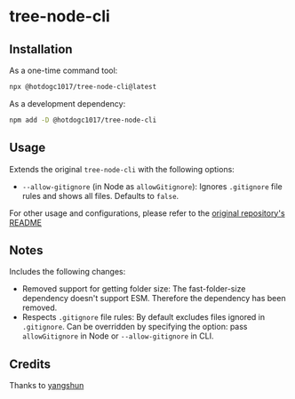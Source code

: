# tree-node-cli

## Installation

As a one-time command tool:
```bash
npx @hotdogc1017/tree-node-cli@latest
```

As a development dependency:
```bash
npm add -D @hotdogc1017/tree-node-cli
```

## Usage
Extends the original `tree-node-cli` with the following options:

  - `--allow-gitignore` (in Node as `allowGitignore`): Ignores `.gitignore` file rules and shows all files. Defaults to `false`.

For other usage and configurations, please refer to the [original repository's README](https://github.com/yangshun/tree-node-cli)

## Notes
Includes the following changes:
  - Removed support for getting folder size: The fast-folder-size dependency doesn't support ESM. Therefore the dependency has been removed.
  - Respects `.gitignore` file rules: By default excludes files ignored in `.gitignore`. Can be overridden by specifying the option: pass `allowGitignore` in Node or `--allow-gitignore` in CLI.

## Credits
Thanks to [yangshun](https://github.com/yangshun)
